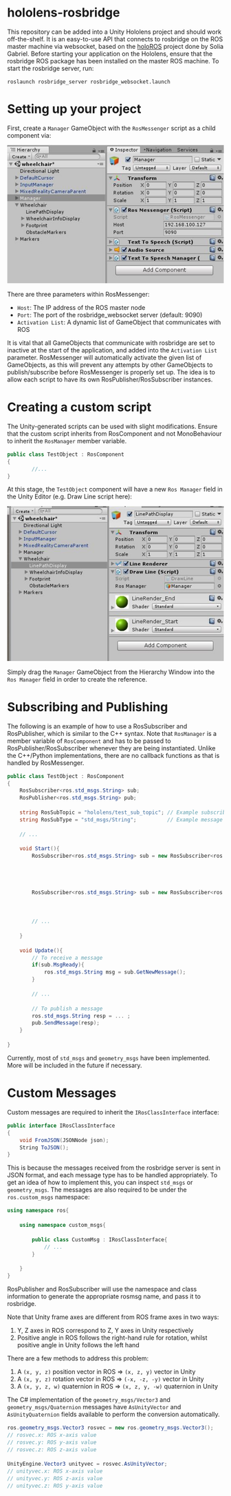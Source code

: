 # hololens-rosbridge

This repository can be added into a Unity Hololens project and should work off-the-shelf.
It is an easy-to-use API that connects to rosbridge on the ROS master machine via websocket, based on the [holoROS](https://github.com/soliagabriel/holoROS) project done by Solia Gabriel.
Before starting your application on the Hololens, ensure that the rosbridge ROS package has been installed on the master ROS machine. To start the rosbridge server, run:
```
roslaunch rosbridge_server rosbridge_websocket.launch
```

# Setting up your project

First, create a `Manager` GameObject with the `RosMessenger` script as a child component via:

![](images/rosmanager.JPG)

There are three parameters within RosMessenger:
* `Host`: The IP address of the ROS master node
* `Port`: The port of the rosbridge_websocket server (default: 9090)
* `Activation List`: A dynamic list of GameObject that communicates with ROS

It is vital that all GameObjects that communicate with rosbridge are set to inactive at the start of the application, and added into the `Activation List` parameter. RosMessenger will automatically activate the given list of GameObjects, as this will prevent any attempts by other GameObjects to publish/subscribe before RosMessenger is properly set up. The idea is to allow each script to have its own RosPublisher/RosSubscriber instances.

# Creating a custom script

The Unity-generated scripts can be used with slight modifications.
Ensure that the custom script inherits from RosComponent and not MonoBehaviour to inherit the `RosManager` member variable. 

```csharp
public class TestObject : RosComponent
{
        //...
}
```

At this stage, the `TestObject` component will have a new `Ros Manager` field in the Unity Editor (e.g. Draw Line script here):

![](images/setup.JPG)

Simply drag the `Manager` GameObject from the Hierarchy Window into the `Ros Manager` field in order to create the reference.

# Subscribing and Publishing

The following is an example of how to use a RosSubscriber and RosPublisher, which is similar to the C++ syntax. Note that `RosManager` is a member variable of `RosComponent` and has to be passed to RosPublisher/RosSubscriber whenever they are being instantiated. Unlike the C++/Python implementations, there are no callback functions as that is handled by RosMessenger.

```csharp
public class TestObject : RosComponent
{
    RosSubscriber<ros.std_msgs.String> sub;
    RosPublisher<ros.std_msgs.String> pub;

    string RosSubTopic = "hololens/test_sub_topic"; // Example subscribed topic
    string RosSubType = "std_msgs/String";          // Example message type

    // ...

    void Start(){
        RosSubscriber<ros.std_msgs.String> sub = new RosSubscriber<ros.std_msgs.String>(RosManager,
                                                                                        SubName,
                                                                                        RosSubTopic,
                                                                                        RosSubType);

        RosSubscriber<ros.std_msgs.String> sub = new RosSubscriber<ros.std_msgs.String>(RosManager,
                                                                                        PubName,
                                                                                        RosPubTopic,
                                                                                        RosPubType);
        // ...

    }

    void Update(){ 
        // To receive a message
        if(sub.MsgReady){
            ros.std_msgs.String msg = sub.GetNewMessage();
        }

        // ...
        
        // To publish a message
        ros.std_msgs.String resp = ... ;
        pub.SendMessage(resp);
    }

}
```

Currently, most of `std_msgs` and `geometry_msgs` have been implemented. More will be included in the future if necessary.

# Custom Messages

Custom messages are required to inherit the `IRosClassInterface` interface:

```csharp
public interface IRosClassInterface
{
    void FromJSON(JSONNode json);
    String ToJSON();
}
```
This is because the messages received from the rosbridge server is sent in JSON format, and each message type has to be handled appropriately. To get an idea of how to implement this, you can inspect `std_msgs` or `geometry_msgs`. The messages are also required to be under the `ros.custom_msgs` namespace:

```csharp
using namespace ros{

    using namespace custom_msgs{

        public class CustomMsg : IRosClassInterface{
            // ...
        }

    }
}
```
RosPublisher and RosSubscriber will use the namespace and class information to generate the appropriate rosmsg name, and pass it to rosbridge.


Note that Unity frame axes are different from ROS frame axes in two ways:
1. Y, Z axes in ROS correspond to Z, Y axes in Unity respectively
2. Positive angle in ROS follows the right-hand rule for rotation, whilst positive angle in Unity follows the left hand

There are a few methods to address this problem: 
1. A `(x, y, z)` position vector in ROS => `(x, z, y)` vector in Unity
2. A `(x, y, z)` rotation vector in ROS => `(-x, -z, -y)` vector in Unity
3. A `(x, y, z, w)` quaternion in ROS => `(x, z, y, -w)` quaternion in Unity

The C# implementation of the `geometry_msgs/Vector3` and `geometry_msgs/Quaternion` messages have `AsUnityVector` and `AsUnityQuaternion` fields available to perform the conversion automatically. 

```csharp
ros.geometry_msgs.Vector3 rosvec = new ros.geometry_msgs.Vector3();
// rosvec.x: ROS x-axis value
// rosvec.y: ROS y-axis value
// rosvec.z: ROS z-axis value

UnityEngine.Vector3 unityvec = rosvec.AsUnityVector;
// unityvec.x: ROS x-axis value
// unityvec.y: ROS z-axis value
// unityvec.z: ROS y-axis value
```


























